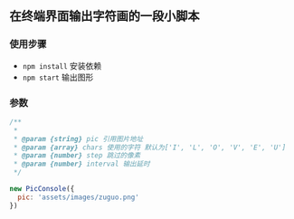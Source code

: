 ## 在终端界面输出字符画的一段小脚本

### 使用步骤

- `npm install` 安装依赖
- `npm start` 输出图形

### 参数
```javascript
/**
 *
 * @param {string} pic 引用图片地址
 * @param {array} chars 使用的字符 默认为['I', 'L', 'O', 'V', 'E', 'U']
 * @param {number} step 跳过的像素
 * @param {number} interval 输出延时
 */

new PicConsole({
  pic: 'assets/images/zuguo.png'
})
```